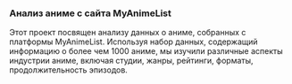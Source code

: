 ### Анализ аниме с сайта MyAnimeList

Этот проект посвящен анализу данных о аниме, собранных с платформы MyAnimeList. Используя набор данных, содержащий информацию о более чем 1000 аниме, мы изучили различные аспекты индустрии аниме, включая студии, жанры, рейтинги, форматы, продолжительность эпизодов.


